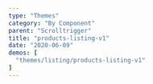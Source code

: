 ```yaml
---
type: "Themes"
category: "By Component"
parent: "Scrolltrigger"
title: "products-listing-v1"
date: "2020-06-09"
demos: [
  "themes/listing/products-listing-v1"
]
---
```

